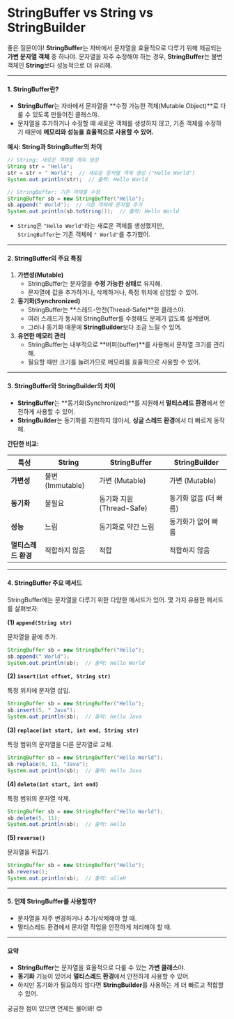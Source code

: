 # StringBuffer vs String vs StringBuilder

좋은 질문이야! **StringBuffer**는 자바에서 문자열을 효율적으로 다루기 위해 제공되는 **가변 문자열 객체** 중 하나야. 문자열을 자주 수정해야 하는 경우, **StringBuffer**는 불변 객체인 **String**보다 성능적으로 더 유리해.

***

#### 1. **StringBuffer란?**

* **StringBuffer**는 자바에서 문자열을 \*\*수정 가능한 객체(Mutable Object)\*\*로 다룰 수 있도록 만들어진 클래스야.
* 문자열을 추가하거나 수정할 때 새로운 객체를 생성하지 않고, 기존 객체를 수정하기 때문에 **메모리와 성능을 효율적으로 사용할 수 있어.**

**예시: String과 StringBuffer의 차이**

```java
// String: 새로운 객체를 계속 생성
String str = "Hello";
str = str + " World";  // 새로운 문자열 객체 생성 ("Hello World")
System.out.println(str);  // 출력: Hello World

// StringBuffer: 기존 객체를 수정
StringBuffer sb = new StringBuffer("Hello");
sb.append(" World");  // 기존 객체에 문자열 추가
System.out.println(sb.toString());  // 출력: Hello World
```

* `String`은 `"Hello World"`라는 새로운 객체를 생성했지만,\
  `StringBuffer`는 기존 객체에 `" World"`를 추가했어.

***

#### 2. **StringBuffer의 주요 특징**

1. **가변성(Mutable)**
   * StringBuffer는 문자열을 **수정 가능한 상태**로 유지해.
   * 문자열에 값을 추가하거나, 삭제하거나, 특정 위치에 삽입할 수 있어.
2. **동기화(Synchronized)**
   * StringBuffer는 \*\*스레드-안전(Thread-Safe)\*\*한 클래스야.
   * 여러 스레드가 동시에 StringBuffer를 수정해도 문제가 없도록 설계됐어.
   * 그러나 동기화 때문에 **StringBuilder**보다 조금 느릴 수 있어.
3. **유연한 메모리 관리**
   * StringBuffer는 내부적으로 \*\*버퍼(buffer)\*\*를 사용해서 문자열 크기를 관리해.
   * 필요할 때만 크기를 늘려가므로 메모리를 효율적으로 사용할 수 있어.

***

#### 3. **StringBuffer와 StringBuilder의 차이**

* **StringBuffer**는 \*\*동기화(Synchronized)\*\*를 지원해서 **멀티스레드 환경**에서 안전하게 사용할 수 있어.
* **StringBuilder**는 동기화를 지원하지 않아서, **싱글 스레드 환경**에서 더 빠르게 동작해.

**간단한 비교:**

| 특성           | String         | StringBuffer         | StringBuilder |
| ------------ | -------------- | -------------------- | ------------- |
| **가변성**      | 불변 (Immutable) | 가변 (Mutable)         | 가변 (Mutable)  |
| **동기화**      | 불필요            | 동기화 지원 (Thread-Safe) | 동기화 없음 (더 빠름) |
| **성능**       | 느림             | 동기화로 약간 느림           | 동기화가 없어 빠름    |
| **멀티스레드 환경** | 적합하지 않음        | 적합                   | 적합하지 않음       |

***

#### 4. **StringBuffer 주요 메서드**

StringBuffer에는 문자열을 다루기 위한 다양한 메서드가 있어. 몇 가지 유용한 메서드를 살펴보자:

**(1) `append(String str)`**

문자열을 끝에 추가.

```java
StringBuffer sb = new StringBuffer("Hello");
sb.append(" World");
System.out.println(sb);  // 출력: Hello World
```

**(2) `insert(int offset, String str)`**

특정 위치에 문자열 삽입.

```java
StringBuffer sb = new StringBuffer("Hello");
sb.insert(5, " Java");
System.out.println(sb);  // 출력: Hello Java
```

**(3) `replace(int start, int end, String str)`**

특정 범위의 문자열을 다른 문자열로 교체.

```java
StringBuffer sb = new StringBuffer("Hello World");
sb.replace(6, 11, "Java");
System.out.println(sb);  // 출력: Hello Java
```

**(4) `delete(int start, int end)`**

특정 범위의 문자열 삭제.

```java
StringBuffer sb = new StringBuffer("Hello World");
sb.delete(5, 11);
System.out.println(sb);  // 출력: Hello
```

**(5) `reverse()`**

문자열을 뒤집기.

```java
StringBuffer sb = new StringBuffer("Hello");
sb.reverse();
System.out.println(sb);  // 출력: olleH
```

***

#### 5. **언제 StringBuffer를 사용할까?**

* 문자열을 자주 변경하거나 추가/삭제해야 할 때.
* 멀티스레드 환경에서 문자열 작업을 안전하게 처리해야 할 때.

***

#### 요약

* **StringBuffer**는 문자열을 효율적으로 다룰 수 있는 **가변 클래스**야.
* **동기화** 기능이 있어서 **멀티스레드 환경**에서 안전하게 사용할 수 있어.
* 하지만 동기화가 필요하지 않다면 **StringBuilder**를 사용하는 게 더 빠르고 적합할 수 있어.

궁금한 점이 있으면 언제든 물어봐! 😊

